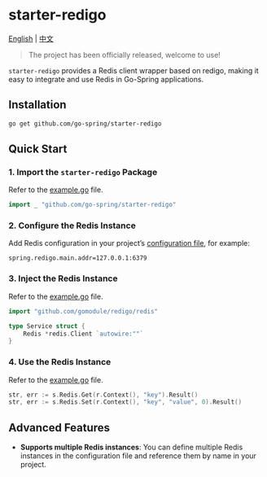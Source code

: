 # starter-redigo

[English](README.md) | [中文](README_CN.md)

> The project has been officially released, welcome to use!

`starter-redigo` provides a Redis client wrapper based on redigo,
making it easy to integrate and use Redis in Go-Spring applications.

## Installation

```bash
go get github.com/go-spring/starter-redigo
```

## Quick Start

### 1. Import the `starter-redigo` Package

Refer to the [example.go](example/example.go) file.

```go
import _ "github.com/go-spring/starter-redigo"
```

### 2. Configure the Redis Instance

Add Redis configuration in your project’s [configuration file](example/conf/app.properties), for example:

```properties
spring.redigo.main.addr=127.0.0.1:6379
```

### 3. Inject the Redis Instance

Refer to the [example.go](example/example.go) file.

```go
import "github.com/gomodule/redigo/redis"

type Service struct {
    Redis *redis.Client `autowire:""`
}
```

### 4. Use the Redis Instance

Refer to the [example.go](example/example.go) file.

```go
str, err := s.Redis.Get(r.Context(), "key").Result()
str, err := s.Redis.Set(r.Context(), "key", "value", 0).Result()
```

## Advanced Features

* **Supports multiple Redis instances**: You can define multiple Redis instances in the configuration file and reference
  them by name in your project.
